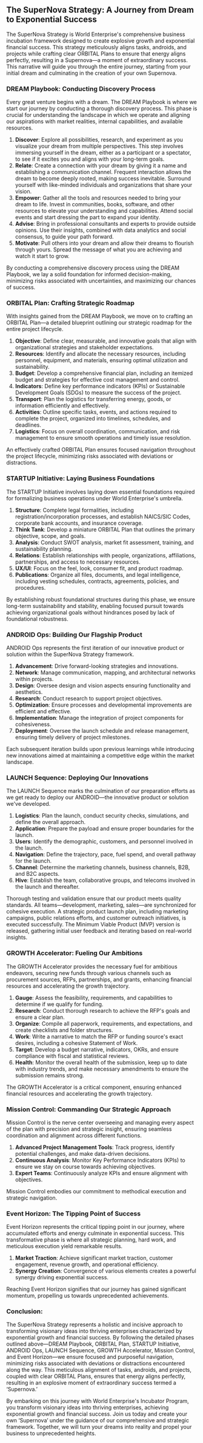 ## The SuperNova Strategy: A Journey from Dream to Exponential Success

The SuperNova Strategy is World Enterprise's comprehensive business incubation framework designed to create explosive growth and exponential financial success. This strategy meticulously aligns tasks, androids, and projects while crafting clear ORBITAL Plans to ensure that energy aligns perfectly, resulting in a Supernova—a moment of extraordinary success. This narrative will guide you through the entire journey, starting from your initial dream and culminating in the creation of your own Supernova.

### DREAM Playbook: Conducting Discovery Process

Every great venture begins with a dream. The DREAM Playbook is where we start our journey by conducting a thorough discovery process. This phase is crucial for understanding the landscape in which we operate and aligning our aspirations with market realities, internal capabilities, and available resources.

1.  **Discover**: Explore all possibilities, research, and experiment as you visualize your dream from multiple perspectives. This step involves immersing yourself in the dream, either as a participant or a spectator, to see if it excites you and aligns with your long-term goals.
2.  **Relate**: Create a connection with your dream by giving it a name and establishing a communication channel. Frequent interaction allows the dream to become deeply rooted, making success inevitable. Surround yourself with like-minded individuals and organizations that share your vision.
3.  **Empower**: Gather all the tools and resources needed to bring your dream to life. Invest in communities, books, software, and other resources to elevate your understanding and capabilities. Attend social events and start dressing the part to expand your identity.
4.  **Advise**: Bring in professional consultants and experts to provide outside opinions. Use their insights, combined with data analytics and social consensus, to guide your path forward.
5.  **Motivate**: Pull others into your dream and allow their dreams to flourish through yours. Spread the message of what you are achieving and watch it start to grow.

By conducting a comprehensive discovery process using the DREAM Playbook, we lay a solid foundation for informed decision-making, minimizing risks associated with uncertainties, and maximizing our chances of success.

### ORBITAL Plan: Crafting Strategic Roadmap

With insights gained from the DREAM Playbook, we move on to crafting an ORBITAL Plan—a detailed blueprint outlining our strategic roadmap for the entire project lifecycle.

1.  **Objective**: Define clear, measurable, and innovative goals that align with organizational strategies and stakeholder expectations.
2.  **Resources**: Identify and allocate the necessary resources, including personnel, equipment, and materials, ensuring optimal utilization and sustainability.
3.  **Budget**: Develop a comprehensive financial plan, including an itemized budget and strategies for effective cost management and control.
4.  **Indicators**: Define key performance indicators (KPIs) or Sustainable Development Goals (SDGs) to measure the success of the project.
5.  **Transport**: Plan the logistics for transferring energy, goods, or information efficiently and effectively.
6.  **Activities**: Outline specific tasks, events, and actions required to complete the project, organized into timelines, schedules, and deadlines.
7.  **Logistics**: Focus on overall coordination, communication, and risk management to ensure smooth operations and timely issue resolution.

An effectively crafted ORBITAL Plan ensures focused navigation throughout the project lifecycle, minimizing risks associated with deviations or distractions.

### STARTUP Initiative: Laying Business Foundations

The STARTUP Initiative involves laying down essential foundations required for formalizing business operations under World Enterprise's umbrella.

1.  **Structure**: Complete legal formalities, including registration/incorporation processes, and establish NAICS/SIC Codes, corporate bank accounts, and insurance coverage.
2.  **Think Tank**: Develop a miniature ORBITAL Plan that outlines the primary objective, scope, and goals.
3.  **Analysis**: Conduct SWOT analysis, market fit assessment, training, and sustainability planning.
4.  **Relations**: Establish relationships with people, organizations, affiliations, partnerships, and access to necessary resources.
5.  **UX/UI**: Focus on the feel, look, consumer fit, and product roadmap.
6.  **Publications**: Organize all files, documents, and legal intelligence, including vesting schedules, contracts, agreements, policies, and procedures.

By establishing robust foundational structures during this phase, we ensure long-term sustainability and stability, enabling focused pursuit towards achieving organizational goals without hindrances posed by lack of foundational robustness.

### ANDROID Ops: Building Our Flagship Product

ANDROID Ops represents the first iteration of our innovative product or solution within the SuperNova Strategy framework.

1.  **Advancement**: Drive forward-looking strategies and innovations.
2.  **Network**: Manage communication, mapping, and architectural networks within projects.
3.  **Design**: Oversee design and vision aspects ensuring functionality and aesthetics.
4.  **Research**: Conduct research to support project objectives.
5.  **Optimization**: Ensure processes and developmental improvements are efficient and effective.
6.  **Implementation**: Manage the integration of project components for cohesiveness.
7.  **Deployment**: Oversee the launch schedule and release management, ensuring timely delivery of project milestones.

Each subsequent iteration builds upon previous learnings while introducing new innovations aimed at maintaining a competitive edge within the market landscape.

### LAUNCH Sequence: Deploying Our Innovations

The LAUNCH Sequence marks the culmination of our preparation efforts as we get ready to deploy our ANDROID—the innovative product or solution we've developed.

1.  **Logistics**: Plan the launch, conduct security checks, simulations, and define the overall approach.
2.  **Application**: Prepare the payload and ensure proper boundaries for the launch.
3.  **Users**: Identify the demographic, customers, and personnel involved in the launch.
4.  **Navigation**: Define the trajectory, pace, fuel spend, and overall pathway for the launch.
5.  **Channel**: Determine the marketing channels, business channels, B2B, and B2C aspects.
6.  **Hive**: Establish the team, collaborative groups, and telecoms involved in the launch and thereafter.

Thorough testing and validation ensure that our product meets quality standards. All teams—development, marketing, sales—are synchronized for cohesive execution. A strategic product launch plan, including marketing campaigns, public relations efforts, and customer outreach initiatives, is executed successfully. The Minimum Viable Product (MVP) version is released, gathering initial user feedback and iterating based on real-world insights.

### GROWTH Accelerator: Fueling Our Ambitions

The GROWTH Accelerator provides the necessary fuel for ambitious endeavors, securing new funds through various channels such as procurement sources, RFPs, partnerships, and grants, enhancing financial resources and accelerating the growth trajectory.

1.  **Gauge**: Assess the feasibility, requirements, and capabilities to determine if we qualify for funding.
2.  **Research**: Conduct thorough research to achieve the RFP's goals and ensure a clear plan.
3.  **Organize**: Compile all paperwork, requirements, and expectations, and create checklists and folder structures.
4.  **Work**: Write a narrative to match the RFP or funding source's exact desires, including a cohesive Statement of Work.
5.  **Target**: Develop a budget narrative, indicators, OKRs, and ensure compliance with fiscal and statistical reviews.
6.  **Health**: Monitor the overall health of the submission, keep up to date with industry trends, and make necessary amendments to ensure the submission remains strong.

The GROWTH Accelerator is a critical component, ensuring enhanced financial resources and accelerating the growth trajectory.

### Mission Control: Commanding Our Strategic Approach

Mission Control is the nerve center overseeing and managing every aspect of the plan with precision and strategic insight, ensuring seamless coordination and alignment across different functions.

1.  **Advanced Project Management Tools**: Track progress, identify potential challenges, and make data-driven decisions.
2.  **Continuous Analysis**: Monitor Key Performance Indicators (KPIs) to ensure we stay on course towards achieving objectives.
3.  **Expert Teams**: Continuously analyze KPIs and ensure alignment with objectives.

Mission Control embodies our commitment to methodical execution and strategic navigation.

### Event Horizon: The Tipping Point of Success

Event Horizon represents the critical tipping point in our journey, where accumulated efforts and energy culminate in exponential success. This transformative phase is where all strategic planning, hard work, and meticulous execution yield remarkable results.

1.  **Market Traction**: Achieve significant market traction, customer engagement, revenue growth, and operational efficiency.
2.  **Synergy Creation**: Convergence of various elements creates a powerful synergy driving exponential success.

Reaching Event Horizon signifies that our journey has gained significant momentum, propelling us towards unprecedented achievements.

### Conclusion:

The SuperNova Strategy represents a holistic and incisive approach to transforming visionary ideas into thriving enterprises characterized by exponential growth and financial success. By following the detailed phases outlined above—DREAM Playbook, ORBITAL Plan, STARTUP Initiative, ANDROID Ops, LAUNCH Sequence, GROWTH Accelerator, Mission Control, and Event Horizon—we ensure focused and purposeful navigation, minimizing risks associated with deviations or distractions encountered along the way. This meticulous alignment of tasks, androids, and projects, coupled with clear ORBITAL Plans, ensures that energy aligns perfectly, resulting in an explosive moment of extraordinary success termed a ‘Supernova.’

By embarking on this journey with World Enterprise's Incubator Program, you transform visionary ideas into thriving enterprises, achieving exponential growth and financial success. Join us today and create your own ‘Supernova’ under the guidance of our comprehensive and strategic framework. Together, we will turn your dreams into reality and propel your business to unprecedented heights.